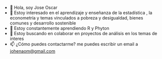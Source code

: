 - 👋 Hola, soy Jose Oscar
- 👀 Estoy interesado en el aprendizaje y enseñanza de la estadística , la econometría y temas vinculados a pobreza y desigualdad, bienes comunes y desarrollo sostenible
- 🌱 Estoy constantemente aprendiendo R y Phyton
- 💞️ Estoy buscando en colaborar en proyectos de análisis en los temas de interes
- 📫 ¿Cómo puedes contactarme? me puedes escribir un email a johenaom@gmail.com

<!---
johenaom/johenaom is a ✨ special ✨ repository because its `README.md` (this file) appears on your GitHub profile.
You can click the Preview link to take a look at your changes.
--->
